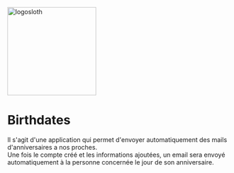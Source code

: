 <a href="https://birthdatestracymarina.herokuapp.com/"><img src="https://i.pinimg.com/736x/9f/9d/b0/9f9db0d98c0714c35886a9ed6c8a52a1.jpg" alt="logosloth" width="200" height="200"></a>

<h1>Birthdates</h1>

Il s'agit d'une application qui permet d'envoyer automatiquement des mails d'anniversaires a nos proches.<br>
Une fois le compte créé et les informations ajoutées, un email sera envoyé automatiquement à la personne concernée le jour de son anniversaire.
